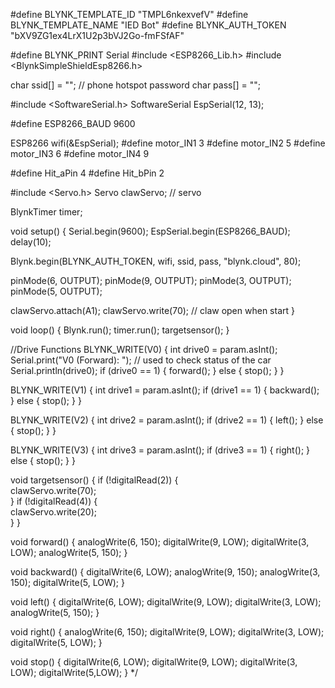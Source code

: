 
#define BLYNK_TEMPLATE_ID "TMPL6nkexvefV"
#define BLYNK_TEMPLATE_NAME "IED Bot"
#define BLYNK_AUTH_TOKEN "bXV9ZG1ex4LrX1U2p3bVJ2Go-fmFSfAF"

#define BLYNK_PRINT Serial
#include <ESP8266_Lib.h>
#include <BlynkSimpleShieldEsp8266.h>

char ssid[] = "";  // phone hotspot password
char pass[] = "";

#include <SoftwareSerial.h>
SoftwareSerial EspSerial(12, 13);

#define ESP8266_BAUD 9600

ESP8266 wifi(&EspSerial);
#define motor_IN1 3
#define motor_IN2 5
#define motor_IN3 6
#define motor_IN4 9

#define Hit_aPin 4
#define Hit_bPin 2

#include <Servo.h> 
Servo clawServo;      // servo 

                                 
BlynkTimer timer;               

void setup()
{
  Serial.begin(9600);
  EspSerial.begin(ESP8266_BAUD);
  delay(10);

  Blynk.begin(BLYNK_AUTH_TOKEN, wifi, ssid, pass, "blynk.cloud", 80);

  pinMode(6, OUTPUT);
  pinMode(9, OUTPUT);
  pinMode(3, OUTPUT);
  pinMode(5, OUTPUT);
 
 clawServo.attach(A1);
 clawServo.write(70);  // claw open when start 
}

void loop() {
  Blynk.run();
  timer.run();
  targetsensor();
}

//Drive Functions
BLYNK_WRITE(V0) {
  int drive0 = param.asInt();
  Serial.print("V0 (Forward): ");  // used to check status of the car 
  Serial.println(drive0);
  if (drive0 == 1) {
    forward();
  } else {
    stop();
  }
}

BLYNK_WRITE(V1) {
  int drive1 = param.asInt();
  if (drive1 == 1) {
   backward();
  } else {
    stop();
  }
}

BLYNK_WRITE(V2) {
  int drive2 = param.asInt();
  if (drive2 == 1) {
    left();
  } else {
    stop();
  }
}

BLYNK_WRITE(V3) {
  int drive3 = param.asInt();
  if (drive3 == 1) {
    right();
  } else {
    stop();
  }
}

void targetsensor() {
  if (!digitalRead(2)) {        
    clawServo.write(70);           
  }
  if (!digitalRead(4)) {       
     clawServo.write(20);                               
  }
}


void forward() {
  analogWrite(6, 150);
  digitalWrite(9, LOW);
  digitalWrite(3, LOW);
  analogWrite(5, 150);
}

void backward() {
  digitalWrite(6, LOW);
  analogWrite(9, 150);
  analogWrite(3, 150);
  digitalWrite(5, LOW);
}

void left() {
  digitalWrite(6, LOW);
  digitalWrite(9, LOW);
  digitalWrite(3, LOW);
  analogWrite(5, 150);
}

void right() {
  analogWrite(6, 150);
  digitalWrite(9, LOW);
  digitalWrite(3, LOW);
  digitalWrite(5, LOW);
}

void stop() {
  digitalWrite(6, LOW);
  digitalWrite(9, LOW);
  digitalWrite(3, LOW);
  digitalWrite(5,LOW);
} */

